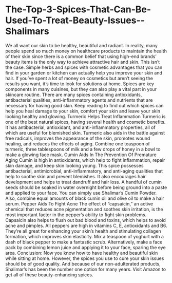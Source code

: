 # The-Top-3-Spices-That-Can-Be-Used-To-Treat-Beauty-Issues--Shalimars
 We all want our skin to be healthy, beautiful and radiant. In reality, many people spend so much money on healthcare products to maintain the health of their skin since there is a common belief that using high-end brands’ beauty items is the only way to achieve attractive hair and skin. This isn’t the case. Simple herbs and spices with cosmetic advantages that you can find in your garden or kitchen can actually help you improve your skin and hair. If you’ve spent a lot of money on cosmetics but aren’t seeing the results you want, it’s time to look for solutions at home.  Spices are key components in many cuisines, but they can also play a vital part in your skincare routine. There are many spices containing antioxidants, antibacterial qualities, anti-inflammatory agents and nutrients that are necessary for having good skin.  Keep reading to find out which spices can help you heal damage to your skin, comfort your skin and leave your skin looking healthy and glowing.  Turmeric Helps Treat Inflammation  Turmeric is one of the best natural spices, having several health and cosmetic benefits. It has antibacterial, antioxidant, and anti-inflammatory properties, all of which are useful for blemished skin. Turmeric also aids in the battle against free radicals, improves the appearance of the skin, promotes wound healing, and reduces the effects of aging.  Combine one teaspoon of turmeric, three tablespoons of milk and a few drops of honey in a bowl to make a glowing face mask.  Cumin Aids In The Prevention Of Premature Aging  Cumin is high in antioxidants, which help to fight inflammation, repair skin damage, and keep skin looking young. This spice possesses antibacterial, antimicrobial, anti-inflammatory, and anti-aging qualities that help to soothe skin and prevent blemishes. It also encourages hair development and helps to treat dandruff and hair loss.  A handful of cumin seeds should be soaked in water overnight before being ground into a paste and applied to your face. You can simply use Shalimar’s Cumin Powder. Also, combine equal amounts of black cumin oil and olive oil to make a hair serum.  Pepper Aids To Fight Acne  The effect of “capsaicin,” an active chemical that reduces acne pigmentation and soothes skin irritation, is the most important factor in the pepper’s ability to fight skin problems. Capsaicin also helps to flush out bad blood and toxins, which helps to avoid acne and pimples. All peppers are high in vitamins C, E, antioxidants and B6. They’re all great for enhancing your skin’s health and stimulating collagen formation, which improves skin elasticity.  Mix a teaspoon of yoghurt with a dash of black pepper to make a fantastic scrub. Alternatively, make a face pack by combining lemon juice and applying it to your face, sparing the eye area.  Conclusion:  Now you know how to have healthy and beautiful skin while sitting at home. However, the spices you use to cure your skin issues should be of good quality. And because of our non-adulterated products, Shalimar’s has been the number one option for many years. Visit Amazon to get all of these beauty-enhancing spices.
